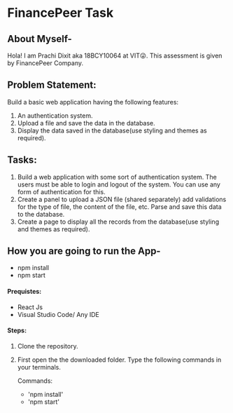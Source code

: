 # FinancePeer Task

## About Myself-
 Hola! I am Prachi Dixit aka 18BCY10064 at VIT😜.
 This assessment is given by FinancePeer Company.
 
## Problem Statement:
Build a basic web application having the following features:
1. An authentication system.
2. Upload a file and save the data in the database.
3. Display the data saved in the database(use styling and themes as required).

## Tasks:
1. Build a web application with some sort of authentication system. The users must be able
to login and logout of the system. You can use any form of authentication for this.
2. Create a panel to upload a JSON file (shared separately) add validations for the type of
file, the content of the file, etc. Parse and save this data to the database.
3. Create a page to display all the records from the database(use styling and themes as
required).

## How you are going to run the App-
  - npm install
  - npm start
 
#### Prequistes:
   - React Js
   - Visual Studio Code/ Any IDE

#### Steps:
   1. Clone the repository.
   2. First open the the downloaded folder. Type the following commands in your terminals.
       
       Commands:
        - 'npm install'
        - 'npm start'
       

